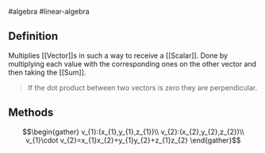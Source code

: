 #algebra 
#linear-algebra 
## Definition
Multiplies [[Vector]]s in such a way to receive a [[Scalar]]. Done by multiplying each value with the corresponding ones on the other vector and then taking the [[Sum]].
> If the dot product between two vectors is zero they are perpendicular.
## Methods
$$\begin{gather}
v_{1}:(x_{1},y_{1},z_{1})\\
v_{2}:(x_{2},y_{2},z_{2})\\
v_{1}\cdot v_{2}=x_{1}x_{2}+y_{1}y_{2}+z_{1}z_{2}
\end{gather}$$